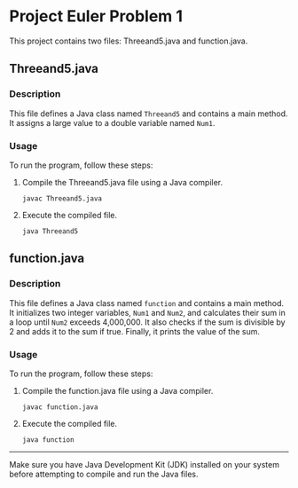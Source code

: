

# Project Euler Problem 1

This project contains two files: Threeand5.java and function.java.

## Threeand5.java

### Description

This file defines a Java class named `Threeand5` and contains a main method. It assigns a large value to a double variable named `Num1`.

### Usage

To run the program, follow these steps:

1. Compile the Threeand5.java file using a Java compiler.
   ```
   javac Threeand5.java
   ```

2. Execute the compiled file.
   ```
   java Threeand5
   ```

## function.java

### Description

This file defines a Java class named `function` and contains a main method. It initializes two integer variables, `Num1` and `Num2`, and calculates their sum in a loop until `Num2` exceeds 4,000,000. It also checks if the sum is divisible by 2 and adds it to the sum if true. Finally, it prints the value of the sum.

### Usage

To run the program, follow these steps:

1. Compile the function.java file using a Java compiler.
   ```
   javac function.java
   ```

2. Execute the compiled file.
   ```
   java function
   ```

---

Make sure you have Java Development Kit (JDK) installed on your system before attempting to compile and run the Java files.

